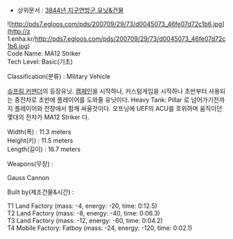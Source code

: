   * 상위문서 : [3844년 지구연방군 유닛&건물](3844%EB%85%84%20%EC%A7%80%EA%B5%AC%EC%97%B0%EB%B0%A9%EA%B5%B0%20%EC%9C%A0%EB%8B%9B%26%EA%B1%B4%EB%AC%BC.md)  

![http://pds7.egloos.com/pds/200709/29/73/d0045073_46fe07d72c1b6.jpg](http://z
1.enha.kr/http://pds7.egloos.com/pds/200709/29/73/d0045073_46fe07d72c1b6.jpg)  
Code Name: MA12 Striker  
Tech Level: Basic(기초)

Classification(분류) : Military Vehicle  

[슈프림 커맨더](%EC%8A%88%ED%94%84%EB%A6%BC%20%EC%BB%A4%EB%A7%A8%EB%8D%94.md)의
등장유닛. [캠페인](%EC%BA%A0%ED%8E%98%EC%9D%B8.md)을 시작하나, 커스텀게임을 시작하나 초반부터 사용되는
중전차로 초반에 플레이어를 도와줄 유닛이다. Heavy Tank: Pillar 로 넘어가기전까지 플레이어와 전장에서 함께 싸울것이다.
오프닝에 UEF의 ACU를 호위하며 움직이던 몇대의 전차가 MA12 Striker 다.

Width(폭) : 11.3 meters  
Height(키) : 11.5 meters  
Length(길이) : 16.7 meters

Weapons(무장) :  

Gauss Cannon  

Built by(제조건물&시간) :  

T1 Land Factory (mass: -4, energy: -20, time: 0:12.5)  
T2 Land Factory (mass: -8, energy: -40, time: 0:06.3)  
T3 Land Factory (mass: -12, energy: -60, time: 0:04.2)  
T4 Mobile Factory: Fatboy (mass: -24, energy: -120, time: 0:02.1)

